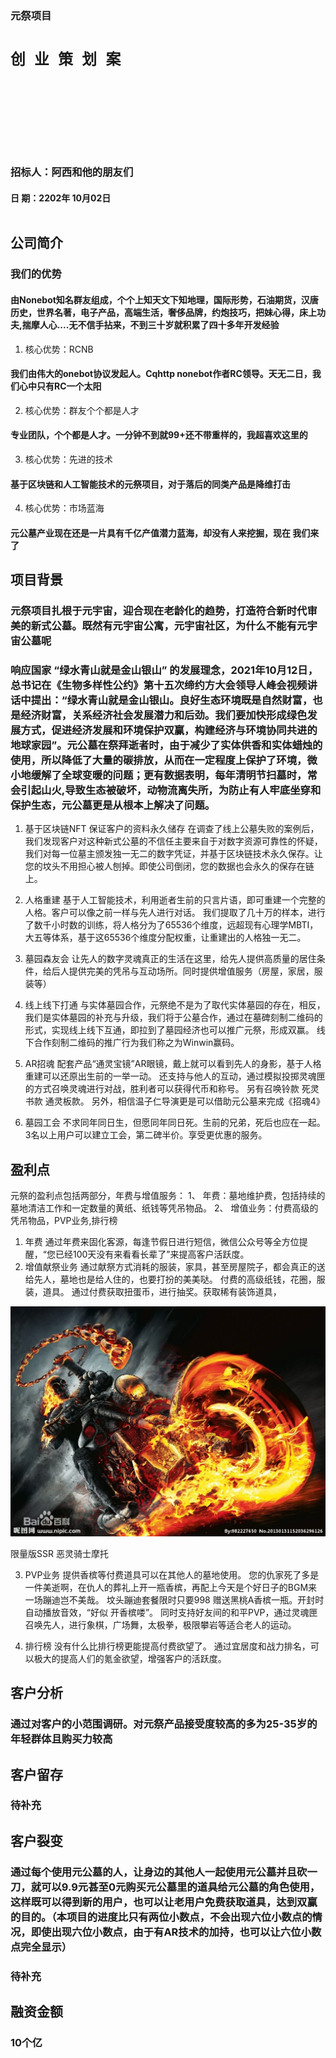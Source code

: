 
### 元祭项目

# `创 业 策 划 案`

## </br></br></br></br>

### 招标人：阿西和他的朋友们

#### 日  期：2202年 10月02日</br></br>

## 公司简介

### 我们的优势

#### 由Nonebot知名群友组成，个个上知天文下知地理，国际形势，石油期货，汉唐历史，世界名著，电子产品，高端生活，奢侈品牌，约炮技巧，把妹心得，床上功夫,揣摩人心....无不信手拈来，不到三十岁就积累了四十多年开发经验

1. 核心优势：RCNB

#### 我们由伟大的onebot协议发起人。Cqhttp nonebot作者RC领导。天无二日，我们心中只有RC一个太阳

2. 核心优势：群友个个都是人才

#### 专业团队，个个都是人才。一分钟不到就99+还不带重样的，我超喜欢这里的

3. 核心优势：先进的技术

#### 基于区块链和人工智能技术的元祭项目，对于落后的同类产品是降维打击

4. 核心优势：市场蓝海

#### 元公墓产业现在还是一片具有千亿产值潜力蓝海，却没有人来挖掘，现在 我们来了

## 项目背景

### 元祭项目扎根于元宇宙，迎合现在老龄化的趋势，打造符合新时代审美的新式公墓。既然有元宇宙公寓，元宇宙社区，为什么不能有元宇宙公墓呢
### 响应国家 “绿水青山就是金山银山” 的发展理念，2021年10月12日，总书记在《生物多样性公约》第十五次缔约方大会领导人峰会视频讲话中提出：“绿水青山就是金山银山。良好生态环境既是自然财富，也是经济财富，关系经济社会发展潜力和后劲。我们要加快形成绿色发展方式，促进经济发展和环境保护双赢，构建经济与环境协同共进的地球家园”。元公墓在祭拜逝者时，由于减少了实体供香和实体蜡烛的使用，所以降低了大量的碳排放，从而在一定程度上保护了环境，微小地缓解了全球变暖的问题；更有数据表明，每年清明节扫墓时，常会引起山火,导致生态被破坏，动物流离失所，为防止有人牢底坐穿和保护生态，元公墓更是从根本上解决了问题。
1. 基于区块链NFT 保证客户的资料永久储存
在调查了线上公墓失败的案例后，我们发现客户对这种新式公墓的不信任主要来自于对数字资源可靠性的怀疑，
我们对每一位墓主颁发独一无二的数字凭证，并基于区块链技术永久保存。让您的坟头不用担心被人刨掉。即使公司倒闭，您的数据也会永久的保存在链上。
2. 人格重建
基于人工智能技术，利用逝者生前的只言片语，即可重建一个完整的人格。客户可以像之前一样与先人进行对话。
我们提取了几十万的样本，进行了数千小时数的训练，将人格分为了65536个维度，远超现有心理学MBTI，大五等体系，基于这65536个维度分配权重，让重建出的人格独一无二。

3. 墓园森友会
让先人的数字灵魂真正的生活在这里，给先人提供高质量的居住条件，给后人提供完美的凭吊与互动场所。同时提供增值服务（房屋，家居，服装等）
4. 线上线下打通
与实体墓园合作，元祭绝不是为了取代实体墓园的存在，相反，我们是实体墓园的补充与升级，我们将于公墓合作，通过在墓碑刻制二维码的形式，实现线上线下互通，即拉到了墓园经济也可以推广元祭，形成双赢。
线下合作刻制二维码的推广行为我们称之为Winwin赢码。
5. AR招魂
配套产品“通灵宝镜”AR眼镜，戴上就可以看到先人的身影，基于人格重建可以还原出生前的一举一动。
还支持与他人的互动，通过模拟投掷灵魂匣的方式召唤灵魂进行对战，胜利者可以获得代币和称号。
另有召唤铃款 死灵书款 通灵板款。
另外，相信温子仁导演更是可以借助元公墓来完成《招魂4》
6. 墓园工会
不求同年同日生，但愿同年同日死。生前的兄弟，死后也应在一起。3名以上用户可以建立工会，第二碑半价。享受更优惠的服务。

## 盈利点

元祭的盈利点包括两部分，年费与增值服务：
1、 年费：墓地维护费，包括持续的墓地清洁工作和一定数量的黄纸、纸钱等凭吊物品。
2、 增值业务：付费高级的凭吊物品，PVP业务,排行榜

1. 年费
通过年费来固化客源，每逢节假日进行短信，微信公众号等全方位提醒，“您已经100天没有来看看长辈了”来提高客户活跃度。
2. 增值献祭业务
通过献祭方式消耗的服装，家具，甚至房屋院子，都会真正的送给先人，墓地也是给人住的，也要打扮的美美哒。
付费的高级纸钱，花圈，服装，道具。
通过付费获取扭蛋币，进行抽奖。获取稀有装饰道具，

![限量版SSR 恶灵骑士摩托](resource/image/moto.webp)

限量版SSR 恶灵骑士摩托

3. PVP业务 提供香槟等付费道具可以在其他人的墓地使用。
您的仇家死了多是一件美逝啊，在仇人的葬礼上开一瓶香槟，再配上今天是个好日子的BGM来一场蹦迪岂不美哉。
坟头蹦迪套餐限时只要998  赠送黑桃A香槟一瓶。开封时自动播放音效，“好似 开香槟喽”。
同时支持好友间的和平PVP，通过灵魂匣召唤先人，进行象棋，广场舞，太极拳，极限攀岩等适合老人的运动。

4. 排行榜
没有什么比排行榜更能提高付费欲望了。
通过宜居度和战力排名，可以极大的提高人们的氪金欲望，增强客户的活跃度。

## 客户分析

### 通过对客户的小范围调研。对元祭产品接受度较高的多为25-35岁的年轻群体且购买力较高

## 客户留存

### 待补充

## 客户裂变

### 通过每个使用元公墓的人，让身边的其他人一起使用元公墓并且砍一刀，就可以9.9元甚至0元购买元公墓里的道具给元公墓的角色使用，这样既可以得到新的用户，也可以让老用户免费获取道具，达到双赢的目的。（本项目的进度比只有两位小数点，不会出现六位小数点的情况，即使出现六位小数点，由于有AR技术的加持，也可以让六位小数点完全显示）

### 待补充

## 融资金额

### 10个亿
